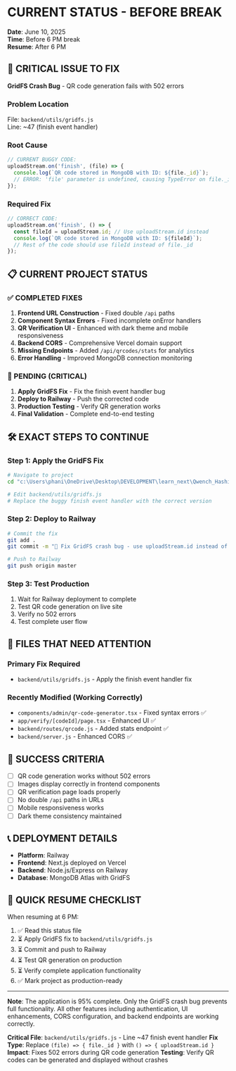 # CURRENT STATUS - BEFORE BREAK
**Date**: June 10, 2025  
**Time**: Before 6 PM break  
**Resume**: After 6 PM  

## 🚨 CRITICAL ISSUE TO FIX
**GridFS Crash Bug** - QR code generation fails with 502 errors

### Problem Location
File: `backend/utils/gridfs.js`  
Line: ~47 (finish event handler)

### Root Cause
```javascript
// CURRENT BUGGY CODE:
uploadStream.on('finish', (file) => {
  console.log(`QR code stored in MongoDB with ID: ${file._id}`);
  // ERROR: 'file' parameter is undefined, causing TypeError on file._id
});
```

### Required Fix
```javascript
// CORRECT CODE:
uploadStream.on('finish', () => {
  const fileId = uploadStream.id; // Use uploadStream.id instead
  console.log(`QR code stored in MongoDB with ID: ${fileId}`);
  // Rest of the code should use fileId instead of file._id
});
```

## 📋 CURRENT PROJECT STATUS

### ✅ COMPLETED FIXES
1. **Frontend URL Construction** - Fixed double `/api` paths
2. **Component Syntax Errors** - Fixed incomplete onError handlers  
3. **QR Verification UI** - Enhanced with dark theme and mobile responsiveness
4. **Backend CORS** - Comprehensive Vercel domain support
5. **Missing Endpoints** - Added `/api/qrcodes/stats` for analytics
6. **Error Handling** - Improved MongoDB connection monitoring

### 🔄 PENDING (CRITICAL)
1. **Apply GridFS Fix** - Fix the finish event handler bug
2. **Deploy to Railway** - Push the corrected code
3. **Production Testing** - Verify QR generation works
4. **Final Validation** - Complete end-to-end testing

## 🛠️ EXACT STEPS TO CONTINUE

### Step 1: Apply the GridFS Fix
```bash
# Navigate to project
cd "c:\Users\phani\OneDrive\Desktop\DEVELOPMENT\learn_next\Qwench_Hashing-master"

# Edit backend/utils/gridfs.js
# Replace the buggy finish event handler with the correct version
```

### Step 2: Deploy to Railway
```bash
# Commit the fix
git add .
git commit -m "🐛 Fix GridFS crash bug - use uploadStream.id instead of undefined file parameter"

# Push to Railway
git push origin master
```

### Step 3: Test Production
1. Wait for Railway deployment to complete
2. Test QR code generation on live site
3. Verify no 502 errors
4. Test complete user flow

## 📁 FILES THAT NEED ATTENTION

### Primary Fix Required
- `backend/utils/gridfs.js` - Apply the finish event handler fix

### Recently Modified (Working Correctly)
- `components/admin/qr-code-generator.tsx` - Fixed syntax errors ✅
- `app/verify/[codeId]/page.tsx` - Enhanced UI ✅
- `backend/routes/qrcode.js` - Added stats endpoint ✅
- `backend/server.js` - Enhanced CORS ✅

## 🎯 SUCCESS CRITERIA
- [ ] QR code generation works without 502 errors
- [ ] Images display correctly in frontend components
- [ ] QR verification page loads properly
- [ ] No double `/api` paths in URLs
- [ ] Mobile responsiveness works
- [ ] Dark theme consistency maintained

## 📞 DEPLOYMENT DETAILS
- **Platform**: Railway
- **Frontend**: Next.js deployed on Vercel
- **Backend**: Node.js/Express on Railway
- **Database**: MongoDB Atlas with GridFS

## 🚀 QUICK RESUME CHECKLIST
When resuming at 6 PM:
1. ✅ Read this status file
2. ⏳ Apply GridFS fix to `backend/utils/gridfs.js`
3. ⏳ Commit and push to Railway
4. ⏳ Test QR generation on production
5. ⏳ Verify complete application functionality
6. ✅ Mark project as production-ready

---
**Note**: The application is 95% complete. Only the GridFS crash bug prevents full functionality. All other features including authentication, UI enhancements, CORS configuration, and backend endpoints are working correctly.

**Critical File**: `backend/utils/gridfs.js` - Line ~47 finish event handler
**Fix Type**: Replace `(file) => { file._id }` with `() => { uploadStream.id }`
**Impact**: Fixes 502 errors during QR code generation
**Testing**: Verify QR codes can be generated and displayed without crashes
